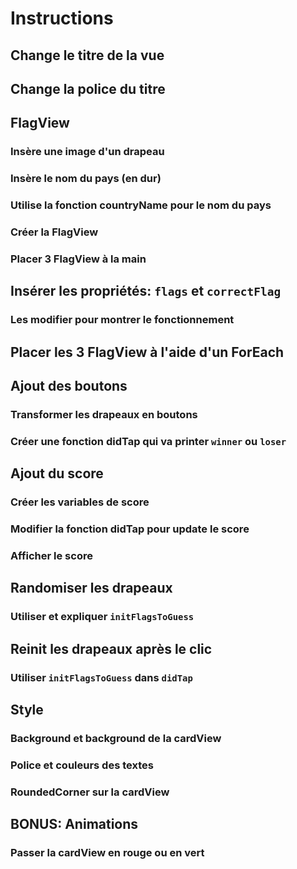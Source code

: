 #  Instructions

## Change le titre de la vue

## Change la police du titre

## FlagView

### Insère une image d'un drapeau

### Insère le nom du pays (en dur)

### Utilise la fonction countryName pour le nom du pays

### Créer la FlagView

### Placer 3 FlagView à la main

## Insérer les propriétés: `flags` et `correctFlag`

### Les modifier pour montrer le fonctionnement

## Placer les 3 FlagView à l'aide d'un ForEach

## Ajout des boutons

### Transformer les drapeaux en boutons

### Créer une fonction didTap qui va printer `winner` ou `loser`

## Ajout du score

### Créer les variables de score

### Modifier la fonction didTap pour update le score

### Afficher le score

## Randomiser les drapeaux

### Utiliser et expliquer `initFlagsToGuess`

## Reinit les drapeaux après le clic

### Utiliser `initFlagsToGuess` dans `didTap`

## Style

### Background et background de la cardView

### Police et couleurs des textes

### RoundedCorner sur la cardView

## BONUS: Animations

### Passer la cardView en rouge ou en vert

